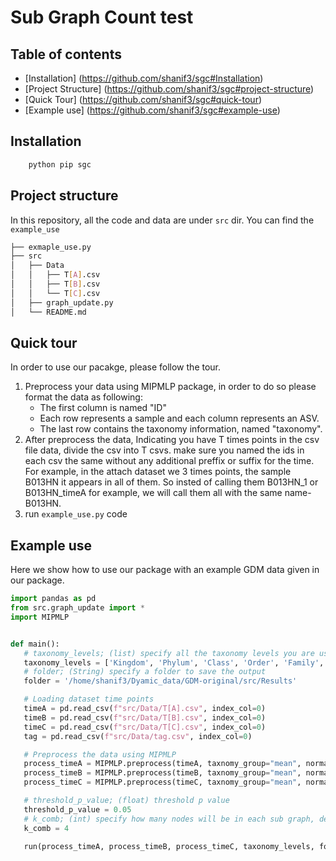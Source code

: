 # **S**ub **G**raph **C**ount test
## Table of contents
- [Installation] (https://github.com/shanif3/sgc#Installation)
- [Project Structure] (https://github.com/shanif3/sgc#project-structure)
- [Quick Tour] (https://github.com/shanif3/sgc#quick-tour)
- [Example use] (https://github.com/shanif3/sgc#example-use)
## Installation
``` python
    python pip sgc   
```
## Project structure 
In this repository, all the code and data are under `src` dir. You can find the `example_use`
``` bash
├── exmaple_use.py
├── src
│   ├── Data
│   │   ├── T[A].csv
│   │   ├── T[B].csv
│   │   └── T[C].csv
│   ├── graph_update.py
│   └── README.md
```

##  Quick tour
In order to use our pacakge, please follow the tour.    
1. Preprocess your data using MIPMLP package, in order to do so please format the data as following:   
   - The first column is named "ID"
   - Each row represents a sample and each column represents an ASV.
   - The last row contains the taxonomy information, named "taxonomy".
2. After preprocess the data, Indicating you have T times points in the csv file data, divide the csv into T csvs. make sure you named the ids in each csv the same without any additional preffix or suffix for the time.
For example, in the attach dataset we 3 times points, the sample B013HN it appears in all of them. So insted of calling them B013HN_1 or B013HN_timeA for example, we will call them all with the same name- B013HN.
3. run `example_use.py` code

## Example use
Here we show how to use our package with an example GDM data given in our package.

```python
import pandas as pd
from src.graph_update import *
import MIPMLP


def main():
   # taxonomy_levels; (list) specify all the taxonomy levels you are using
   taxonomy_levels = ['Kingdom', 'Phylum', 'Class', 'Order', 'Family', 'Genus', 'Species']
   # folder; (String) specify a folder to save the output
   folder = '/home/shanif3/Dyamic_data/GDM-original/src/Results'

   # Loading dataset time points
   timeA = pd.read_csv(f"src/Data/T[A].csv", index_col=0)
   timeB = pd.read_csv(f"src/Data/T[B].csv", index_col=0)
   timeC = pd.read_csv(f"src/Data/T[C].csv", index_col=0)
   tag = pd.read_csv(f"src/Data/tag.csv", index_col=0)

   # Preprocess the data using MIPMLP
   process_timeA = MIPMLP.preprocess(timeA, taxnomy_group="mean", normalization='relative')
   process_timeB = MIPMLP.preprocess(timeB, taxnomy_group="mean", normalization='relative')
   process_timeC = MIPMLP.preprocess(timeC, taxnomy_group="mean", normalization='relative')

   # threshold_p_value; (float) threshold p value
   threshold_p_value = 0.05
   # k_comb; (int) specify how many nodes will be in each sub graph, default k=4
   k_comb = 4

   run(process_timeA, process_timeB, process_timeC, taxonomy_levels, folder, tag, threshold_p_value, k_comb)

```


